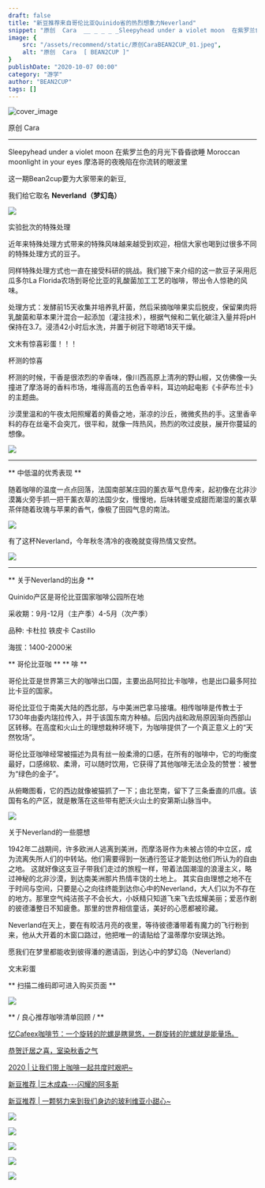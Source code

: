 ```yaml
---
draft: false
title: "新豆推荐来自哥伦比亚Quinido省的热烈想象力Neverland"
snippet: "原创  Cara  __ _ _ _ _Sleepyhead under a violet moon  在紫罗兰色的月光下昏昏欲睡"
image: {
    src: "/assets/recommend/static/原创CaraBEAN2CUP_01.jpeg",
    alt: "原创  Cara  [ BEAN2CUP ]"
}
publishDate: "2020-10-07 00:00"
category: "游学"
author: "BEAN2CUP"
tags: []
---
```


![cover_image](/assets/recommend/static/原创CaraBEAN2CUP_01.jpeg)

<!-- #  新豆推荐 | 来自哥伦比亚Quinido省的热烈想象力-Neverland -->

原创  Cara

__ _ _ _ _

Sleepyhead under a violet moon
在紫罗兰色的月光下昏昏欲睡
Moroccan moonlight in your eyes
摩洛哥的夜晚陷在你流转的眼波里

这一期Bean2cup要为大家带来的新豆,

我们给它取名  **Neverland（梦幻岛）**

![](/assets/recommend/static/原创CaraBEAN2CUP_02.png)



实验批次的特殊处理

近年来特殊处理⽅式带来的特殊⻛味越来越受到欢迎，相信⼤家也喝到过很多不同的特殊处理⽅式的⾖⼦。

同样特殊处理⽅式也⼀直在接受科研的挑战。我们接下来介绍的这⼀款⾖⼦采⽤厄⽠多尔La Florida农场到哥伦⽐亚的乳酸菌加⼯⼯艺的咖啡，带出令⼈惊艳的⻛味。



处理⽅式：发酵前15天收集并培养乳杆菌，然后采摘咖啡果实后脱⽪，保留果⾁将乳酸菌和草本果汁混合⼀起添加（灌注技术），根据⽓候和⼆氧化碳注⼊量并将pH保持在3.7。浸渍42⼩时后⽔洗，并置于树冠下晾晒18天⼲燥。



文末有惊喜彩蛋！！！



杯测的惊喜

杯测的时候，干香是很浓烈的辛香味，像川西高原上清冽的野山椒，又仿佛像一头撞进了摩洛哥的香料市场，堆得高高的五色香辛料，耳边响起电影《卡萨布兰卡》的主题曲。

沙漠里温和的午夜太阳照耀着的黄昏之地，渐凉的沙丘，微微炙热的手。这里香辛料的存在丝毫不会突兀，很平和，就像一阵热风，热烈的吹过皮肤，展开你蔓延的想像。

![](/assets/recommend/static/原创CaraBEAN2CUP_03.jpeg)



* * *



** 中低温的优秀表现  **

随着咖啡的温度一点点回落，法国南部某庄园的薰衣草气息传来，起初像在北非沙漠篝火旁手抓一把干薰衣草的法国少女，慢慢地，后味转暖变成甜而潮湿的薰衣草茶伴随着玫瑰与苹果的香气，像极了田园气息的南法。



![](/assets/recommend/static/原创CaraBEAN2CUP_04.jpeg)



有了这杯Neverland，今年秋冬清冷的夜晚就变得热情又安然。



![](/assets/recommend/static/原创CaraBEAN2CUP_05.jpeg)



* * *

** 关于Neverland的出身  **

Quinido产区是哥伦比亚国家咖啡公园所在地

采收期：9月-12月（主产季）4-5月（次产季）

品种: 卡杜拉 铁皮卡 Castillo

海拔：1400-2000米



** 哥伦比亚咖  ** ** 啡  **

哥伦比亚是世界第三大的咖啡出口国，主要出品阿拉比卡咖啡，也是出口最多阿拉比卡豆的国家。

哥伦比亚位于南美大陆的西北部，与中美洲巴拿马接壤。相传咖啡是传教士于1730年由委内瑞拉传入，并于该国东南方种植。后因内战和政局原因渐向西部山区转移。在高度和火山土的理想栽种环境下，为咖啡提供了一个真正意义上的“天然牧场”。

哥伦比亚咖啡经常被描述为具有丝一般柔滑的口感，在所有的咖啡中，它的均衡度最好，口感绵软、柔滑，可以随时饮用，它获得了其他咖啡无法企及的赞誉：被誉为“绿色的金子”。

从俯瞰图看，它的西边就像被猫抓了一下；由北至南，留下了三条垂直的爪痕。该国有名的产区，就是散落在这些带有肥沃火山土的安第斯山脉当中。

![](/assets/recommend/static/原创CaraBEAN2CUP_06.jpeg)



关于Neverland的一些臆想

1942年二战期间，许多欧洲人逃离到美洲，而摩洛哥作为未被占领的中立区，成为流离失所人们的中转站。他们需要得到一张通行签证才能到达他们所认为的自由之地。
这就好像这支豆子带我们走过的旅程一样，带着法国潮湿的浪漫主义，略过神秘的北非沙漠，到达南美洲那片热情丰饶的土地上。
其实自由理想之地不在于时间与空间，只要是心之向往终能到达你心中的Neverland，大人们以为不存在的地方。那里空气纯洁孩子不会长大，小妖精只知道飞来飞去炫耀美丽；爱恶作剧的彼德潘整日不知疲惫。那里的世界相信童话，美好的心愿都被珍藏。

Neverland在天上，要在有皎洁月亮的夜里，等待彼德潘带着有魔力的飞行粉到来，他从大开着的木窗口路过，他把唯一的请贴给了温蒂摩尔安琪达玲。


愿我们在梦里都能收到彼得潘的邀请函，到达心中的梦幻岛（Neverland）



文末彩蛋





** 扫描二维码即可进入购买页面  **

![](/assets/recommend/static/原创CaraBEAN2CUP_07.png)

** / 良心推荐咖啡清单回顾 /  **



[ 忆Cafeex咖啡节：一个旋转的陀螺是瞎晃悠，一群旋转的陀螺就是能量场。
](http://mp.weixin.qq.com/s?__biz=MzAwNTYzODcxMg==&mid=2651350415&idx=1&sn=ae14b0ef454489ca5add65038bb2ef7c&chksm=80e55ad8b792d3ce64fafd86bb6f85c2e422c8c213320e40c30e56b003260fa5d92f6f9f9a40&scene=21#wechat_redirect)

[ 恭贺迁居之喜，室染秋香之气
](http://mp.weixin.qq.com/s?__biz=MzAwNTYzODcxMg==&mid=2651350451&idx=1&sn=e065cddd2acb88ac359fb5d608712e33&chksm=80e55ae4b792d3f2a29b29326682621b4840828707509486ec18dfcccd658f800f040cdbed7d&scene=21#wechat_redirect)

[ 2020 | 让我们带上咖啡一起共度时艰吧~  ](http://mp.weixin.qq.com/s?__biz=MzAwNTYzODcxMg==&mid=2651349414&idx=2&sn=dfbf7106da5bc36f6ac25d43b5d426d8&chksm=80e55ef1b792d7e74f80effa2d55c994bddc40e9503e7d0feb95d525c234638e6f68df04e39a&scene=21#wechat_redirect)

[ 新豆推荐 |三木成森---闪耀的阿多斯
](http://mp.weixin.qq.com/s?__biz=MzAwNTYzODcxMg==&mid=2651349607&idx=1&sn=dfcca484662902e10d4cd7164de68e9d&chksm=80e55d30b792d426128198e73a98bebb8f5168e2271b62e44674339d030fc62334973d26cee5&scene=21#wechat_redirect)

[ 新豆推荐 | 一颗努力来到我们身边的玻利维亚小甜心~  ](http://mp.weixin.qq.com/s?__biz=MzAwNTYzODcxMg==&mid=2651348594&idx=1&sn=84c36c440726b2db16e8d6c994ed6472&chksm=80e56125b792e833ca2a1970b595a4dd4068f8b03b9ae052a2672cb2286e34e1c4da45e79898&scene=21#wechat_redirect)



![](/assets/recommend/static/原创CaraBEAN2CUP_08.jpeg)

![](/assets/recommend/static/原创CaraBEAN2CUP_09.jpeg)

![](/assets/recommend/static/原创CaraBEAN2CUP_10.jpeg)

![](/assets/recommend/static/原创CaraBEAN2CUP_11.jpeg)

![](/assets/recommend/static/原创CaraBEAN2CUP_12.jpeg)




